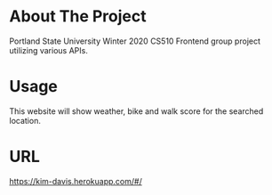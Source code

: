 # About The Project
Portland State University Winter 2020 CS510 Frontend group project utilizing various APIs.
# Usage
This website will show weather, bike and walk score for the searched location.
# URL
https://kim-davis.herokuapp.com/#/


